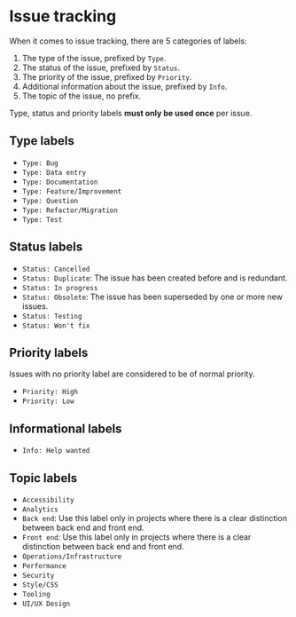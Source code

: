 # Issue tracking

When it comes to issue tracking, there are 5 categories of labels:

1. The type of the issue, prefixed by `Type`.
2. The status of the issue, prefixed by `Status`.
3. The priority of the issue, prefixed by `Priority`.
4. Additional information about the issue, prefixed by `Info`.
5. The topic of the issue, no prefix.

Type, status and priority labels **must only be used once** per issue.

## Type labels

- `Type: Bug`
- `Type: Data entry`
- `Type: Documentation`
- `Type: Feature/Improvement`
- `Type: Question`
- `Type: Refactor/Migration`
- `Type: Test`

## Status labels

- `Status: Cancelled`
- `Status: Duplicate`: The issue has been created before and is redundant.
- `Status: In progress`
- `Status: Obsolete`: The issue has been superseded by one or more new issues.
- `Status: Testing`
- `Status: Won't fix`

## Priority labels

Issues with no priority label are considered to be of normal priority.

- `Priority: High`
- `Priority: Low`

## Informational labels

- `Info: Help wanted`

## Topic labels

- `Accessibility`
- `Analytics`
- `Back end`: Use this label only in projects where there is a clear distinction between back end and front end.
- `Front end`: Use this label only in projects where there is a clear distinction between back end and front end.
- `Operations/Infrastructure`
- `Performance`
- `Security`
- `Style/CSS`
- `Tooling`
- `UI/UX Design`
